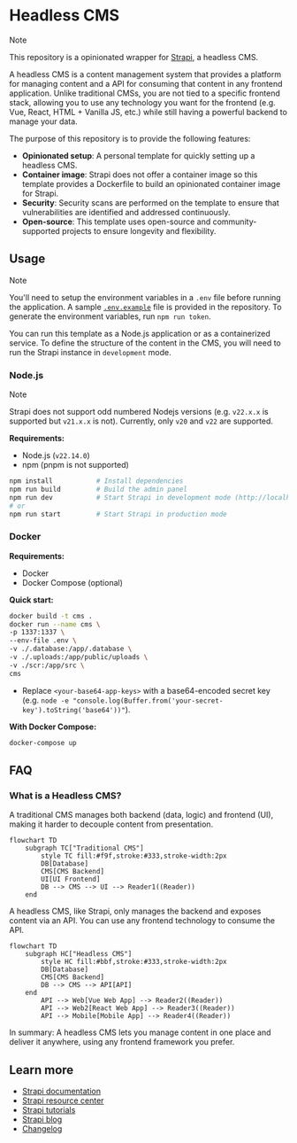 # Headless CMS

> [!NOTE]
> This repository is a opinionated wrapper for [Strapi](https://strapi.io), a headless CMS.

A headless CMS is a content management system that provides a platform for managing content and a API for consuming that content in any frontend application. Unlike traditional CMSs, you are not tied to a specific frontend stack, allowing you to use any technology you want for the frontend (e.g. Vue, React, HTML + Vanilla JS, etc.) while still having a powerful backend to manage your data.

The purpose of this repository is to provide the following features:

- **Opinionated setup**: A personal template for quickly setting up a headless CMS.
- **Container image**: Strapi does not offer a container image so this template provides a Dockerfile to build an opinionated container image for Strapi.
- **Security**: Security scans are performed on the template to ensure that vulnerabilities are identified and addressed continuously.
- **Open-source**: This template uses open-source and community-supported projects to ensure longevity and flexibility.

## Usage

> [!NOTE]
> You'll need to setup the environment variables in a `.env` file before running the application. A sample [`.env.example`](.env.example) file is provided in the repository. To generate the environment variables, run `npm run token`.

You can run this template as a Node.js application or as a containerized service. To define the structure of the content in the CMS, you will need to run the Strapi instance in `development` mode.

### Node.js

> [!NOTE]
> Strapi does not support odd numbered Nodejs versions (e.g. `v22.x.x` is supported but `v21.x.x` is not). Currently, only `v20` and `v22` are supported.

**Requirements:**

- Node.js (`v22.14.0`)
- npm (pnpm is not supported)

```bash
npm install           # Install dependencies
npm run build         # Build the admin panel
npm run dev           # Start Strapi in development mode (http://localhost:1337)
# or
npm run start         # Start Strapi in production mode
```

### Docker

**Requirements:**

- Docker
- Docker Compose (optional)

**Quick start:**

```bash
docker build -t cms .
docker run --name cms \
-p 1337:1337 \
--env-file .env \
-v ./.database:/app/.database \
-v ./.uploads:/app/public/uploads \
-v ./scr:/app/src \
cms
```

- Replace `<your-base64-app-keys>` with a base64-encoded secret key (e.g. `node -e "console.log(Buffer.from('your-secret-key').toString('base64'))"`).

**With Docker Compose:**

```bash
docker-compose up
```

## FAQ

### What is a Headless CMS?

A traditional CMS manages both backend (data, logic) and frontend (UI), making it harder to decouple content from presentation.

```mermaid
flowchart TD
    subgraph TC["Traditional CMS"]
        style TC fill:#f9f,stroke:#333,stroke-width:2px
        DB[Database]
        CMS[CMS Backend]
        UI[UI Frontend]
        DB --> CMS --> UI --> Reader1((Reader))
    end
```

A headless CMS, like Strapi, only manages the backend and exposes content via an API. You can use any frontend technology to consume the API.

```mermaid
flowchart TD
    subgraph HC["Headless CMS"]
        style HC fill:#bbf,stroke:#333,stroke-width:2px
        DB[Database]
        CMS[CMS Backend]
        DB --> CMS --> API[API]
    end
        API --> Web[Vue Web App] --> Reader2((Reader))
        API --> Web2[React Web App] --> Reader3((Reader))
        API --> Mobile[Mobile App] --> Reader4((Reader))
```

In summary: A headless CMS lets you manage content in one place and deliver it anywhere, using any frontend framework you prefer.

## Learn more

- [Strapi documentation](https://docs.strapi.io)
- [Strapi resource center](https://strapi.io/resource-center)
- [Strapi tutorials](https://strapi.io/tutorials)
- [Strapi blog](https://strapi.io/blog)
- [Changelog](https://strapi.io/changelog)
